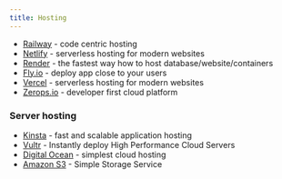 ```yaml
---
title: Hosting
---
```


- [Railway](https://railway.app/) - code centric hosting
- [Netlify](https://www.netlify.com/) - serverless hosting for modern websites
- [Render](https://render.com/) - the fastest way how to host database/website/containers
- [Fly.io](https://fly.io/) - deploy app close to your users
- [Vercel](https://vercel.com/dashboard) - serverless hosting for modern websites
- [Zerops.io](https://zerops.io/) - developer first cloud platform

### Server hosting

- [Kinsta](https://kinsta.com/application-hosting/) - fast and scalable application hosting
- [Vultr](https://www.vultr.com/) - Instantly deploy High Performance Cloud Servers
- [Digital Ocean](https://www.digitalocean.com/) - simplest cloud hosting
- [Amazon S3](https://aws.amazon.com/s3/) - Simple Storage Service
